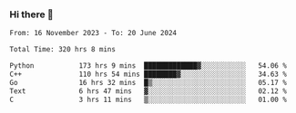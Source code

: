 ### Hi there 👋

<!--
**floyiac/floyiac** is a ✨ _special_ ✨ repository because its `README.md` (this file) appears on your GitHub profile.

Here are some ideas to get you started:

- 🔭 I’m currently working on ...
- 🌱 I’m currently learning ...
- 👯 I’m looking to collaborate on ...
- 🤔 I’m looking for help with ...
- 💬 Ask me about ...
- 📫 How to reach me: ...
- 😄 Pronouns: ...
- ⚡ Fun fact: ...
-->

<!--START_SECTION:waka-->

```txt
From: 16 November 2023 - To: 20 June 2024

Total Time: 320 hrs 8 mins

Python           173 hrs 9 mins  █████████████▓░░░░░░░░░░░   54.06 %
C++              110 hrs 54 mins ████████▓░░░░░░░░░░░░░░░░   34.63 %
Go               16 hrs 32 mins  █▒░░░░░░░░░░░░░░░░░░░░░░░   05.17 %
Text             6 hrs 47 mins   ▓░░░░░░░░░░░░░░░░░░░░░░░░   02.12 %
C                3 hrs 11 mins   ▒░░░░░░░░░░░░░░░░░░░░░░░░   01.00 %
```

<!--END_SECTION:waka-->
